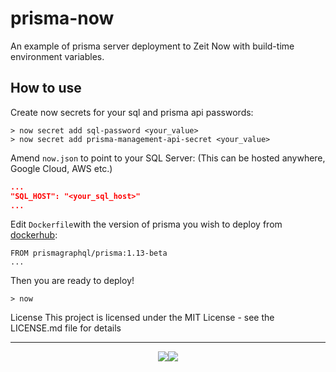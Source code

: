 # prisma-now

An example of prisma server deployment to Zeit Now with build-time environment variables.

## How to use

Create now secrets for your sql and prisma api passwords:

```console
> now secret add sql-password <your_value>
> now secret add prisma-management-api-secret <your_value>
```

Amend `now.json` to point to your SQL Server:
(This can be hosted anywhere, Google Cloud, AWS etc.)

```now.json
...
"SQL_HOST": "<your_sql_host>"
...
```

Edit `Dockerfile`with the version of prisma you wish to deploy from [dockerhub](https://hub.docker.com/r/prismagraphql/prisma/tags/):

```
FROM prismagraphql/prisma:1.13-beta
...
```

Then you are ready to deploy!

```console
> now
```


License
This project is licensed under the MIT License - see the LICENSE.md file for details

<hr>
<p align="center">
  <img src="https://img.shields.io/badge/built-with_♡_by-red.svg?style=for-the-badge"/><a href="https://github.com/develomark" target="-_blank"><img src="https://img.shields.io/badge/develomark-yellow.svg?longCache=true&style=for-the-badge"/></a>
</p>
